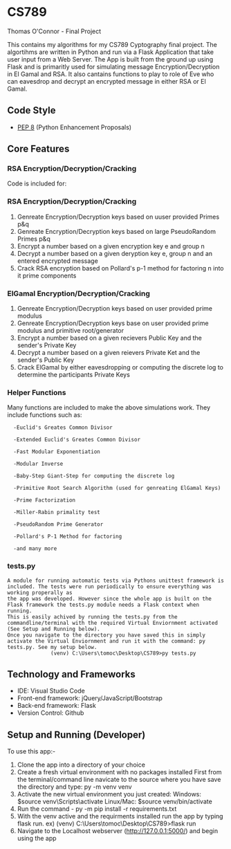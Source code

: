 # CS789
Thomas O'Connor - Final Project

This contains my algorithms for my CS789 Cyptography final project. The algortihms are written in Python and run via a Flask Application that take user input from a Web Server.
The App is built from the ground up using Flask and is primaritly used for simulating message Encryption/Decryption in El Gamal and RSA. It also cantains functions to play to role 
of Eve who can eavesdrop and decrypt an encrypted message in either RSA or El Gamal.

## Code Style
- <a href="https://www.python.org/dev/peps/pep-0008/">PEP 8</a> (Python Enhancement Proposals)
## Core Features
### RSA Encryption/Decryption/Cracking
Code is included for:

  ### RSA Encryption/Decryption/Cracking
  1) Genreate Encryption/Decryption keys based on uuser provided Primes p&q
  2) Genreate Encryption/Decryption keys based on large PseudoRandom Primes p&q
  3) Encrypt a number based on a given encryption key e and group n
  4) Decrypt a number based on a given deryption key e, group n and an entered encrypted message
  5) Crack RSA encryption based on Pollard's p-1 method for factoring n into it prime components
    
  ### ElGamal Encryption/Decryption/Cracking
  1) Genreate Encryption/Decryption keys based on user provided prime modulus
  2) Genreate Encryption/Decryption keys base on user provided prime modulus and primitive root/generator
  3) Encrypt a number based on a given recievers Public Key and the sender's Private Key
  4) Decrypt a number based on a given reievers Private Ket and the sender's Public Key
  5) Crack ElGamal by either eavesdropping or computing the discrete log to determine the participants Private Keys
    
  ### Helper Functions
  Many functions are included to make the above simulations work. They include functions such as:

      -Euclid's Greates Common Divisor
      
      -Extended Euclid's Greates Common Divisor

      -Fast Modular Exponentiation

      -Modular Inverse

      -Baby-Step Giant-Step for computing the discrete log

      -Primitive Root Search Algorithm (used for genreating ElGamal Keys)

      -Prime Factorization

      -Miller-Rabin primality test

      -PseudoRandom Prime Generator

      -Pollard's P-1 Method for factoring

      -and many more
      
   ### tests.py
    A module for running automatic tests via Pythons unittest framework is included. The tests were run periodically to ensure everything was working properally as 
    the app was developed. However since the whole app is built on the Flask framework the tests.py module needs a Flask context when running. 
    This is easily achived by running the tests.py from the commandline/terminal with the required Virtual Enviornment activated (See Setup and Running below). 
    Once you navigate to the directory you have saved this in simply activate the Virtual Enviornment and run it with the command: py tests.py. See my setup below.
                  (venv) C:\Users\tomoc\Desktop\CS789>py tests.py
      

## Technology and Frameworks
- IDE: Visual Studio Code
- Front-end framework: jQuery/JavaScript/Bootstrap
- Back-end framework: Flask
- Version Control: Github


## Setup and Running (Developer)
To use this app:-
1. Clone the app into a directory of your choice
2. Create a fresh virtual environment with no packages installed
   First from the terminal/command line navicate to the source where you have save the directory and type: py -m venv venv
3. Activate the new virtual environment you just created: 
        Windows: $source venv\Scripts\activate
        Linux/Mac: $source venv/bin/activate
4. Run the command - py -m pip install -r requirements.txt
5. With the venv active and the requirments installed run the app by typing flask run.
      ex) (venv) C:\Users\tomoc\Desktop\CS789>flask run
6. Navigate to the Localhost webserver (http://127.0.0.1:5000/) and begin using the app
